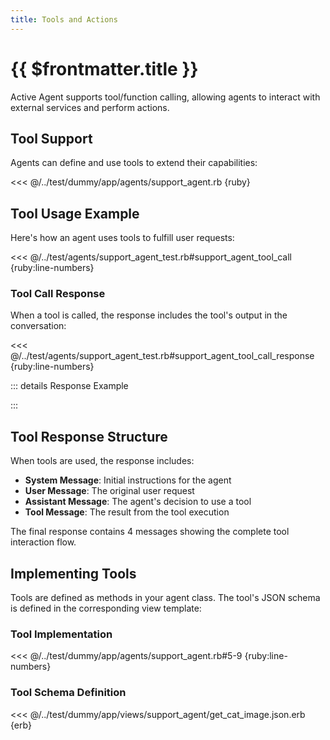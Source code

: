```yaml
---
title: Tools and Actions
---
```

# {{ $frontmatter.title }}

Active Agent supports tool/function calling, allowing agents to interact with external services and perform actions.

## Tool Support

Agents can define and use tools to extend their capabilities:

<<< @/../test/dummy/app/agents/support_agent.rb {ruby}

## Tool Usage Example

Here's how an agent uses tools to fulfill user requests:

<<< @/../test/agents/support_agent_test.rb#support_agent_tool_call {ruby:line-numbers}

### Tool Call Response

When a tool is called, the response includes the tool's output in the conversation:

<<< @/../test/agents/support_agent_test.rb#support_agent_tool_call_response {ruby:line-numbers}

::: details Response Example
<!-- @include: @/parts/examples/test-it-renders-a-prompt-context-generates-a-response-with-a-tool-call-and-performs-the-requested-actions-test-it-renders-a-prompt-context-generates-a-response-with-a-tool-call-and-performs-the-requested-actions.md -->
:::

## Tool Response Structure

When tools are used, the response includes:
- **System Message**: Initial instructions for the agent
- **User Message**: The original user request
- **Assistant Message**: The agent's decision to use a tool
- **Tool Message**: The result from the tool execution

The final response contains 4 messages showing the complete tool interaction flow.

## Implementing Tools

Tools are defined as methods in your agent class. The tool's JSON schema is defined in the corresponding view template:

### Tool Implementation

<<< @/../test/dummy/app/agents/support_agent.rb#5-9 {ruby:line-numbers}

### Tool Schema Definition

<<< @/../test/dummy/app/views/support_agent/get_cat_image.json.erb {erb}
